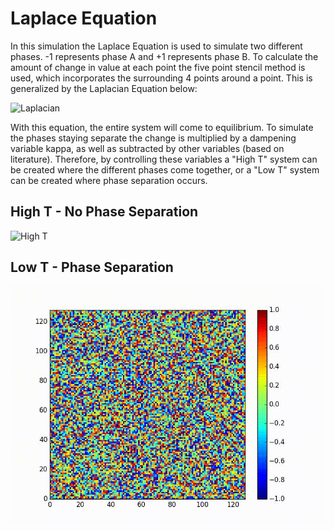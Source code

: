 # Laplace Equation
In this simulation the Laplace Equation is used to simulate two different phases. -1 represents phase A and +1 represents phase B. To calculate the amount of change in value at each point the five point stencil method is used, which incorporates the surrounding 4 points around a point. This is generalized by the Laplacian Equation below:

![Laplacian](https://wikimedia.org/api/rest_v1/media/math/render/svg/def5402aecaf6e3e613d9a879945cc851f3db3c2)

With this equation, the entire system will come to equilibrium. To simulate the phases staying separate the change is multiplied by a dampening variable kappa, as well as subtracted by other variables (based on literature). Therefore, by controlling these variables a "High T" system can be created where the different phases come together, or a "Low T" system can be created where phase separation occurs.

## High T - No Phase Separation
![High T](https://github.com/CraigLangford/Simulation-Projects/blob/master/4%20-%20Laplace/High%20T.gif)

## Low T - Phase Separation
![Low T](https://github.com/CraigLangford/Simulation-Projects/blob/master/4%20-%20Laplace/Low%20T.gif)
